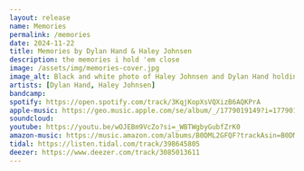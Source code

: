 ```yaml
---
layout: release
name: Memories
permalink: /memories
date: 2024-11-22
title: Memories by Dylan Hand & Haley Johnsen
description: the memories i hold 'em close
image: /assets/img/memories-cover.jpg
image_alt: Black and white photo of Haley Johnsen and Dylan Hand holding color poloroid pictures of each other in front of a wooden background
artists: [Dylan Hand, Haley Johnsen]
bandcamp:
spotify: https://open.spotify.com/track/3KqjKopXsVQXizB6AQKPrA
apple-music: https://geo.music.apple.com/se/album/_/1779019149?i=1779019150&mt=1&app=music&ls=1&at=1000lHKX&ct=odesli_http&itscg=30200&itsct=odsl_m
soundcloud:
youtube: https://youtu.be/wOJEBm9VcZo?si=_WBTWgbyGubfZrK0
amazon-music: https://music.amazon.com/albums/B0DML2GFQF?trackAsin=B0DMLF2XHH
tidal: https://listen.tidal.com/track/398645805
deezer: https://www.deezer.com/track/3085013611
---
```


